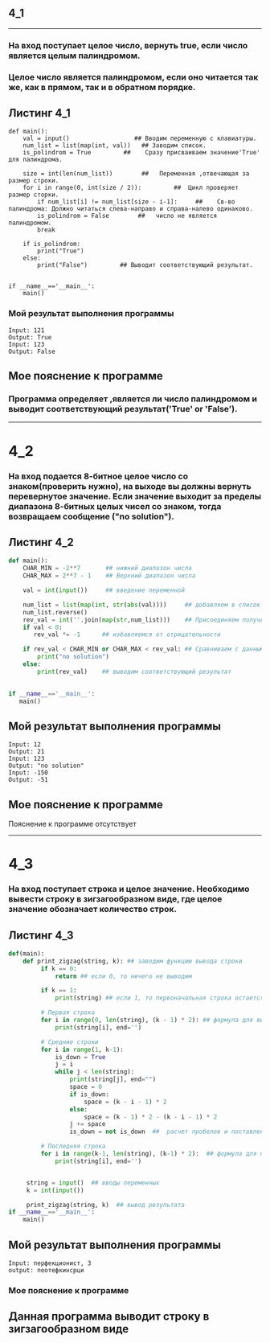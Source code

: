 ## 4_1
___
### На вход поступает целое число, вернуть true, если число является целым палиндромом. 
### Целое число является палиндромом, если оно читается так же, как в прямом, так и в обратном порядке.

## Листинг 4_1
```Py
def main():
    val = input()                  ## Вводим переменную с клавиатуры.
    num_list = list(map(int, val))   ## Заводим список.
    is_polindrom = True         ##    Сразу присваиваем значение'True' для палиндрома.
    
    size = int(len(num_list))        ##   Переменная ,отвечающая за размер строки.
    for i in range(0, int(size / 2)):         ##  Цикл проверяет размер сторки.
        if num_list[i] != num_list[size - i-1]:     ##    Св-во палиндрома: Должно читаться слева-направо и справа-налево одинаково.
        is_polindrom = False        ##   число не является палиндромом.
        break

    if is_polindrom:      
        print("True")
    else:
        print("False")         ## Выводит соответствующий результат.
    
    
if __name__=='__main__':
    main()
```
### Мой результат выполнения программы
```
Input: 121
Output: True
Input: 123
Output: False
```
## Мое пояснение к программе
### Программа определяет ,является ли число палиндромом и выводит соответствующий результат('True' or 'False').
____
# 4_2
### На вход подается 8-битное целое число со знаком(проверить нужно), на выходе вы должны вернуть перевернутое значение. Если значение выходит за пределы диапазона 8-битных целых чисел со знаком, тогда возвращаем сообщение ("no solution").

## Листинг 4_2
```py
def main():
    CHAR_MIN = -2**7       ## нижний диапазон числа
    CHAR_MAX = 2**7 - 1    ## Верхний диапазон числа

    val = int(input())     ## введение переменной

    num_list = list(map(int, str(abs(val))))     ## добавляем в список строчное введенное значение по модудю
    num_list.reverse()                           
    rev_val = int(''.join(map(str,num_list)))    ## Присоединяем получившееся число
    if val < 0:
       rev_val *= -1      ## избавляемся от отрицательности

    if rev_val < CHAR_MIN or CHAR_MAX < rev_val: ## Сравниваем с данными нами диапазонами
        print("no solution")
    else:
        print(rev_val)    ## выводим соответствующий результат
         

if __name__=='__main__':
   main()
```
## Мой результат выполнения программы
```
Input: 12
Output: 21
Input: 123
Output: "no solution"
Input: -150
Output: -51
```
## Мое пояснение к программе
Пояснение к программе отсутствует
____
# 4_3 
### На вход поступает строка и целое значение. Необходимо вывести строку в зигзагообразном виде, где целое значение обозначает количество строк.
 
## Листинг 4_3
```py
def(main):
    def print_zigzag(string, k): ## заводим функцию вывода строки
         if k == 0:
             return ## если 0, то ничего не выводим

         if k == 1:
             print(string) ## если 1, то первоначальная строка остается неизменной

         # Первая строка
         for i in range(0, len(string), (k - 1) * 2): ## формула для высчитывания промежуточных пробелов между символами первой строки
             print(string[i], end='')

         # Средние строки
         for i in range(1, k-1): 
             is_down = True         
             j = i
             while j < len(string):    
                 print(string[j], end="")  
                 space = 0
                 if is_down:
                     space = (k - i - 1) * 2  
                 else:
                     space = (k - 1) * 2 - (k - i - 1) * 2  
                 j += space
                 is_down = not is_down  ##  расчет пробелов и поставления символов в зависимости от введенного значения к

         # Последняя строка
         for i in range(k-1, len(string), (k-1) * 2):  ## формула для последней строки
             print(string[i], end='')


     string = input()  ## вводы переменных
     k = int(input())

     print_zigzag(string, k)  ## вывод результата
if __name__=='__main__':
    main()
```
## Мой результат выполнения программы
```
Input: перфекционист, 3 
output: пеотефкинсрци
```
### Мое пояснение к программе
## Данная программа выводит строку в зигзагообразном виде
